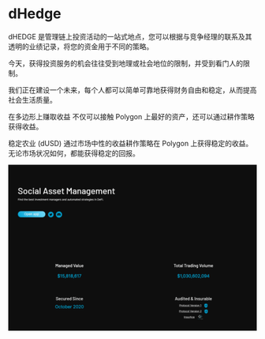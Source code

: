 # dHedge

dHEDGE 是管理链上投资活动的一站式地点，您可以根据与竞争经理的联系及其透明的业绩记录，将您的资金用于不同的策略。

今天，获得投资服务的机会往往受到地理或社会地位的限制，并受到看门人的限制。

我们正在建设一个未来，每个人都可以简单可靠地获得财务自由和稳定，从而提高社会生活质量。

在多边形上赚取收益
不仅可以接触 Polygon 上最好的资产，还可以通过耕作策略获得收益。

稳定农业 (dUSD)
通过市场中性的收益耕作策略在 Polygon 上获得稳定的收益。无论市场状况如何，都能获得稳定的回报。

![dhedge-dapp-defi-ethereum-image1_26d7f414db5127d602ae43ab427a1675](dhedge-dapp-defi-ethereum-image1_26d7f414db5127d602ae43ab427a1675.png)

